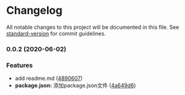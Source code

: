 # Changelog

All notable changes to this project will be documented in this file. See [standard-version](https://github.com/conventional-changelog/standard-version) for commit guidelines.

### 0.0.2 (2020-06-02)


### Features

* add readme.md ([4890607](https://github.com/daihaoxin/larva-cli/commit/4890607698f9c238609876c48a1a6c2a2ac7ab2d))
* **package.json:** 添加package.json文件 ([4a649d6](https://github.com/daihaoxin/larva-cli/commit/4a649d65a8f8de506ab10357a37f663f7aeb3eb3))

